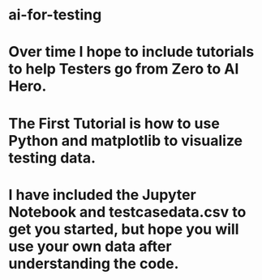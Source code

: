 # ai-for-testing

# Over time I hope to include tutorials to help Testers go from Zero to AI Hero. 

# The First Tutorial is how to use Python and matplotlib to visualize testing data. 
# I have included the Jupyter Notebook and testcasedata.csv to get you started, but hope you will use your own data after understanding the code. 
